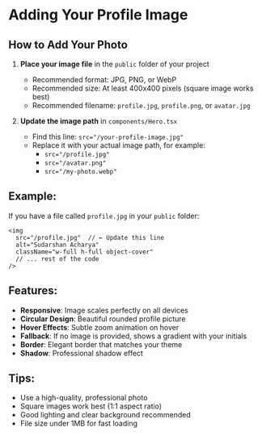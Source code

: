 # Adding Your Profile Image

## How to Add Your Photo

1. **Place your image file** in the `public` folder of your project
   - Recommended format: JPG, PNG, or WebP
   - Recommended size: At least 400x400 pixels (square image works best)
   - Recommended filename: `profile.jpg`, `profile.png`, or `avatar.jpg`

2. **Update the image path** in `components/Hero.tsx`
   - Find this line: `src="/your-profile-image.jpg"`
   - Replace it with your actual image path, for example:
     - `src="/profile.jpg"`
     - `src="/avatar.png"`
     - `src="/my-photo.webp"`

## Example:

If you have a file called `profile.jpg` in your `public` folder:

```tsx
<img
  src="/profile.jpg"  // ← Update this line
  alt="Sudarshan Acharya"
  className="w-full h-full object-cover"
  // ... rest of the code
/>
```

## Features:

- **Responsive**: Image scales perfectly on all devices
- **Circular Design**: Beautiful rounded profile picture
- **Hover Effects**: Subtle zoom animation on hover
- **Fallback**: If no image is provided, shows a gradient with your initials
- **Border**: Elegant border that matches your theme
- **Shadow**: Professional shadow effect

## Tips:

- Use a high-quality, professional photo
- Square images work best (1:1 aspect ratio)
- Good lighting and clear background recommended
- File size under 1MB for fast loading 